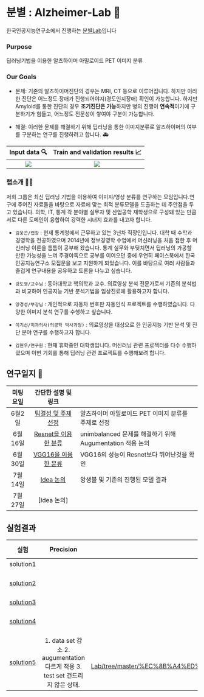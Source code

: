 # 분별 : Alzheimer-Lab :post_office:

한국인공지능연구소에서 진행하는 [분별Lab](https://www.ai-lab.kr/labs/bunbyeol-raebjang-gimonggon)입니다 

### Purpose

딥러닝기법을 이용한 알츠하이머 아밀로이드 PET 이미지 분류

### Our Goals

- 문제: 기존의 알츠하이머진단의 경우는 MRI, CT 등으로 이루어집니다. 하지만 이러한 진단은 어느정도 장애가 진행되어야지(경도인지장애) 확인이 가능합니다.
하지만 Amyloid를 통한 진단의 경우 **조기진단은 가능**하지만 병의 진행이 **연속적**이기에 구분하기가 힘들고, 어느정도 전문성이 쌓여야 구분이 가능합니다. 

- 해결: 이러한 문제를 해결하기 위해 딥러닝을 통한 이미지분류로 알츠하이머의 여부를 구분하는 연구를 진행하려고 합니다. :ambulance:

|Input data :mag:|Train and validation results :chart_with_upwards_trend:|
|:---:|:---:|
|![](https://github.com/choco9966/Alzheimer-Lab/blob/master/%ED%9A%8C%EC%9D%98%EB%82%B4%EC%9A%A9/20180714/image/picture.PNG)|![](https://github.com/choco9966/Alzheimer-Lab/blob/master/%ED%9A%8C%EC%9D%98%EB%82%B4%EC%9A%A9/20180714/image/result.png)

### 랩소개 :man::woman:

저희 그룹은 최신 딥러닝 기법을 이용하여 이미지/영상 분류를 연구하는 모임입니다.연구에 주어진 자료들을 바탕으로 자료에 맞는 최적 분류모델을 도출하는 데 주안점을 두고 있습니다. 의학, IT, 통계 각 분야별 실무자 및 산업공학 재학생으로 구성돼 있는 만큼 서로 다른 도메인이 융합하여 강력한 시너지 효과를 내고자 합니다.

- `김웅곤/랩장` : 현재 통계청에서 근무하고 있는 3년차 직장인입니다. 대학 때 수학과 경영학을 전공하였으며 2014년에 정보경영학 수업에서 머신러닝을 처음 접한 후 머신러닝 이론을 틈틈이 공부해 왔습니다. 통계 실무와 부딪치면서 딥러닝의 가공할 만한 가능성을 느껴 주경야독으로 공부를 이어오던 중에 우연히 페이스북에서 한국인공지능연구소 모집문을 보고 지원하게 되었습니다. 이를 바탕으로 여러 사람들과 즐겁게 연구내용을 공유하고 토론을 나누고 싶습니다.

- `강도영/교수님` : 동아대학교 핵의학과 교수. 의료영상 분석 전문가로서 기존의 분석법과 비교하여 인공지능 기반 분석기법을 임상진료에 활용하고자 합니다.

- `양경성/부장님` : 개인적으로 자동차 번호판 자동인식 프로젝트를 수행하였습니다. 다양한 이미지 분석 연구를 수행하고 싶습니다.

- `이기선/치과의사(의공학 박사과정)` : 의료영상을 대상으로 한 인공지능 기반 분석 및 진단 분야 연구를 수행하고자 합니다.

- `김현우/연구원` : 현재 휴학중인 대학생입니다. 머신러닝 관련 프로젝터를 다수 수행하였으며 이번 기회를 통해 딥러닝 관련 프로젝트를 수행해보려 합니다.

## 연구일지 :page_facing_up:

| 미팅요일 | 간단한 설명 및 링크 ||
|:---:|:---:|:---|
|6월2일|[팀결성 및 주제선정](https://github.com/choco9966/Alzheimer-Lab/tree/master/%ED%9A%8C%EC%9D%98%EB%82%B4%EC%9A%A9/20180602)| 알츠하이머 아밀로이드 PET 이미지 분류를 주제로 선정 |
|6월16일|[Resnet을 이용한 분류](https://github.com/choco9966/Alzheimer-Lab/tree/master/%ED%9A%8C%EC%9D%98%EB%82%B4%EC%9A%A9/20180616)| unimbalanced 문제를 해결하기 위해 Augumentation 적용 논의 |
|6월30일|[VGG16을 이용한 분류](https://github.com/choco9966/Alzheimer-Lab/tree/master/%ED%9A%8C%EC%9D%98%EB%82%B4%EC%9A%A9/20180630)| VGG16의 성능이 Resnet보다 뛰어난것을 확인 
|7월14일|[Idea 논의](https://github.com/choco9966/Alzheimer-Lab/tree/master/%ED%9A%8C%EC%9D%98%EB%82%B4%EC%9A%A9/20180714)| 앙생블 및 기존의 진행된 모델 결과  |
|7월27일|[Idea 논의]||

## 실험결과

| 실험 | Precision | Recall | F1-Score | 설명 및 코드 |
|:---:|:---:|:---:|:---:|:---|
|solution1||||Resnet을 적용|
|[solution2](https://github.com/choco9966/Alzheimer-Lab/tree/master/%EC%8B%A4%ED%97%98%EA%B2%B0%EA%B3%BC/%EC%96%91%EA%B2%BD%EC%84%B1_%EC%8B%A4%ED%97%98%EA%B2%B0%EA%B3%BC/%5B0624%5DResnet)||||Augumentation을 적용한 Resnet|
|[solution3](https://github.com/choco9966/Alzheimer-Lab/blob/master/%EC%8B%A4%ED%97%98%EA%B2%B0%EA%B3%BC/%EA%B9%80%EC%9B%85%EA%B3%A4_%EC%8B%A4%ED%97%98%EA%B2%B0%EA%B3%BC/VGG16/VGG16%20-%20kimwoonggon)||||VGG16을 적용|
|[solution4](https://github.com/choco9966/Alzheimer-Lab/tree/master/%EC%8B%A4%ED%97%98%EA%B2%B0%EA%B3%BC/%EC%96%91%EA%B2%BD%EC%84%B1_%EC%8B%A4%ED%97%98%EA%B2%B0%EA%B3%BC/%5B0625%5Dvgg16)||||Augumentation을 적용한 VGG16|
|[solution5](https://github.com/choco9966/Alzheimer-Lab/tree/master/%EC%8B%A4%ED%97%98%EA%B2%B0%EA%B3%BC/%EC%96%91%EA%B2%BD%EC%84%B1_%EC%8B%A4%ED%97%98%EA%B2%B0%EA%B3%BC/%5B0807%5D%EC%B6%94%EA%B0%80%EC%8B%A4%ED%97%98)|1. data set 감소 2. augumentation 다르게 적용 3. test set 건드리지 않은 상태.|https://github.com/choco9966/Alzheimer-Lab/tree/master/%EC%8B%A4%ED%97%98%EA%B2%B0%EA%B3%BC/%EC%96%91%EA%B2%BD%EC%84%B1_%EC%8B%A4%ED%97%98%EA%B2%B0%EA%B3%BC/%5B0807%5D%EC%B6%94%EA%B0%80%EC%8B%A4%ED%97%98|
